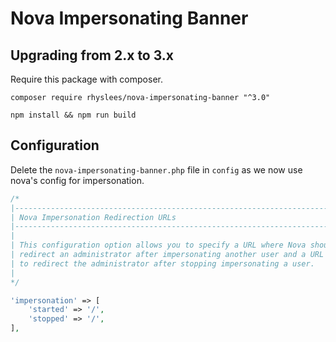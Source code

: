 # Nova Impersonating Banner

## Upgrading from 2.x to 3.x

Require this package with composer.

```shell
composer require rhyslees/nova-impersonating-banner "^3.0"
```

```shell
npm install && npm run build
```

## Configuration

Delete the `nova-impersonating-banner.php` file in `config` as we now use nova's config for impersonation.

```php
/*
|--------------------------------------------------------------------------
| Nova Impersonation Redirection URLs
|--------------------------------------------------------------------------
|
| This configuration option allows you to specify a URL where Nova should
| redirect an administrator after impersonating another user and a URL
| to redirect the administrator after stopping impersonating a user.
|
*/

'impersonation' => [
    'started' => '/',
    'stopped' => '/',
],
```
